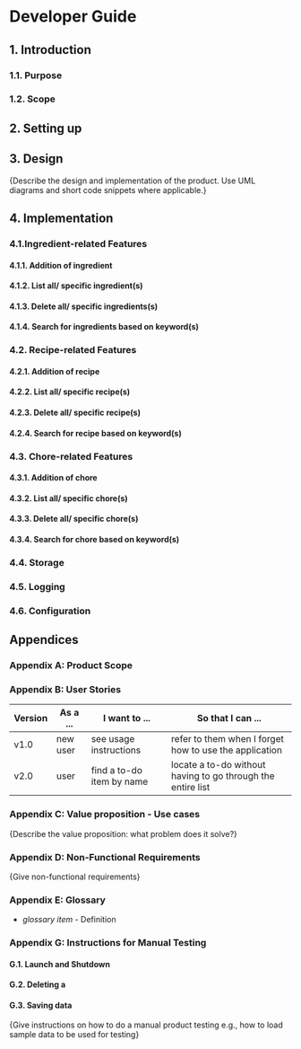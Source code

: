 # Developer Guide

## 1. Introduction
### 1.1. Purpose
### 1.2. Scope

## 2. Setting up

## 3. Design
{Describe the design and implementation of the product. Use UML diagrams and short code snippets where applicable.}

## 4. Implementation
### 4.1.Ingredient-related Features
#### 4.1.1. Addition of ingredient
#### 4.1.2. List all/ specific ingredient(s)
#### 4.1.3. Delete all/ specific ingredients(s)
#### 4.1.4. Search for ingredients based on keyword(s)

### 4.2. Recipe-related Features
#### 4.2.1. Addition of recipe
#### 4.2.2. List all/ specific recipe(s)
#### 4.2.3. Delete all/ specific recipe(s)
#### 4.2.4. Search for recipe based on keyword(s)

### 4.3. Chore-related Features
#### 4.3.1. Addition of chore
#### 4.3.2. List all/ specific chore(s)
#### 4.3.3. Delete all/ specific chore(s)
#### 4.3.4. Search for chore based on keyword(s)

### 4.4. Storage

### 4.5. Logging

### 4.6. Configuration

## Appendices 
### Appendix A: Product Scope

### Appendix B: User Stories

|Version| As a ... | I want to ... | So that I can ...|
|--------|----------|---------------|------------------|
|v1.0|new user|see usage instructions|refer to them when I forget how to use the application|
|v2.0|user|find a to-do item by name|locate a to-do without having to go through the entire list|

### Appendix C: Value proposition - Use cases

{Describe the value proposition: what problem does it solve?}

### Appendix D: Non-Functional Requirements

{Give non-functional requirements}

### Appendix E: Glossary

* *glossary item* - Definition

### Appendix G: Instructions for Manual Testing
#### G.1. Launch and Shutdown
#### G.2. Deleting a 
#### G.3. Saving data
{Give instructions on how to do a manual product testing e.g., how to load sample data to be used for testing}
